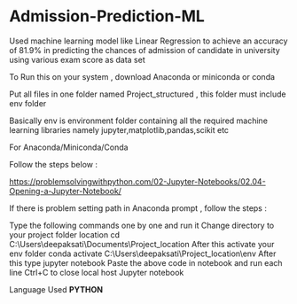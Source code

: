 # Admission-Prediction-ML
Used machine learning model like Linear Regression to achieve an accuracy of 81.9% in predicting the chances of admission of candidate in university using various exam score as data set

To Run this on your system , download Anaconda or miniconda or conda

Put all files in one folder named Project_structured , this folder must include env folder

Basically env is environment folder containing all the required machine learning libraries namely jupyter,matplotlib,pandas,scikit etc

For Anaconda/Miniconda/Conda

Follow the steps below :

https://problemsolvingwithpython.com/02-Jupyter-Notebooks/02.04-Opening-a-Jupyter-Notebook/

If there is problem setting path in Anaconda prompt , follow the steps :

Type the following commands one by one and run it
Change directory to your project folder location
cd C:\Users\deepaksati\Documents\Project_location
After this activate your env folder
conda activate C:\Users\deepaksati\Project_location\env
After this type jupyter notebook
Paste the above code in notebook and run each line
Ctrl+C to close local host Jupyter notebook

Language Used <b> PYTHON </b>
